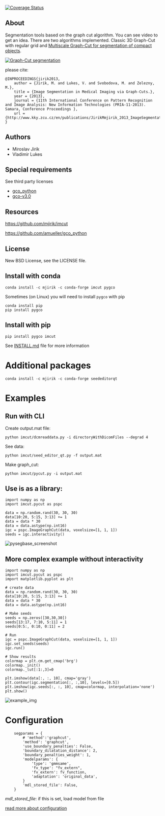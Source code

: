 [![Coverage Status](https://coveralls.io/repos/github/mjirik/imcut/badge.svg?branch=master)](https://coveralls.io/github/mjirik/imcut?branch=master)

About
-----

Segmentation tools based on the graph cut algorithm. You can 
see video to get an idea. There are two algorithms implemented. 
Classic 3D Graph-Cut with regular grid and [Multiscale Graph-Cut for segmentation of compact objects](https://github.com/mjirik/imcut/blob/master/examples/pycut_multiresolution.ipynb).

[![Graph-Cut segmentation](https://img.youtube.com/vi/bFSyY4jyMHw/0.jpg)](https://www.youtube.com/watch?v=bFSyY4jyMHw)

please cite:

    @INPROCEEDINGS{jirik2013,
        author = {Jirik, M. and Lukes, V. and Svobodova, M. and Zelezny, M.},
        title = {Image Segmentation in Medical Imaging via Graph-Cuts.},
        year = {2013},
        journal = {11th International Conference on Pattern Recognition and Image Analysis: New Information Technologies (PRIA-11-2013). Samara, Conference Proceedings },
        url = {http://www.kky.zcu.cz/en/publications/JirikMmjirik_2013_ImageSegmentationin},
    }




Authors
-------

* Miroslav Jirik
* Vladimir Lukes

Special requirements
-----

See third party licenses

 * [gco_python](https://github.com/amueller/gco_python)
 * [gco-v3.0](http://vision.csd.uwo.ca/code/gco-v3.0.zip) 

Resources
-----

  https://github.com/mjirik/imcut
  
  https://github.com/amueller/gco_python


License
-------

New BSD License, see the LICENSE file.

Install with conda
----

    conda install -c mjirik -c conda-forge imcut pygco


Sometimes (on Linux) you will need to install `pygco` with pip

    conda install pip
    pip install pygco

Install with pip
-------

    pip install pygco imcut

See [INSTALL.md](INSTALL.md) file for more information

# Additional packages

```
conda install -c mjirik -c conda-forge seededitorqt
```


# Examples

## Run with CLI


Create output.mat file:
    
    python imcut/dcmreaddata.py -i directoryWithDicomFiles --degrad 4
    
See data:

    python imcut/seed_editor_qt.py -f output.mat
    
Make graph_cut:

    python imcut/pycut.py -i output.mat


## Use is as a library:

    import numpy as np
    import imcut.pycut as pspc

    data = np.random.rand(30, 30, 30)
    data[10:20, 5:15, 3:13] += 1
    data = data * 30
    data = data.astype(np.int16)
    igc = pspc.ImageGraphCut(data, voxelsize=[1, 1, 1])
    seeds = igc.interactivity()
    
![pysegbase_screenshot](docs/2020-03-05_imcut.png)

    
## More complex example without interactivity


    import numpy as np
    import imcut.pycut as pspc
    import matplotlib.pyplot as plt

    # create data
    data = np.random.rand(30, 30, 30)
    data[10:20, 5:15, 3:13] += 1
    data = data * 30
    data = data.astype(np.int16)
    
    # Make seeds
    seeds = np.zeros([30,30,30])
    seeds[13:17, 7:10, 5:11] = 1
    seeds[0:5:, 0:10, 0:11] = 2
    
    # Run 
    igc = pspc.ImageGraphCut(data, voxelsize=[1, 1, 1])
    igc.set_seeds(seeds)
    igc.run()
    
    # Show results
    colormap = plt.cm.get_cmap('brg')
    colormap._init()
    colormap._lut[:1:,3]=0
    
    plt.imshow(data[:, :, 10], cmap='gray') 
    plt.contour(igc.segmentation[:, :,10], levels=[0.5])
    plt.imshow(igc.seeds[:, :, 10], cmap=colormap, interpolation='none')
    plt.show()


![example_img](https://raw.githubusercontent.com/mjirik/pyseg_base/master/imgs/example_result.png)



Configuration
===


        segparams = {
            # 'method':'graphcut',
            'method': 'graphcut',
            'use_boundary_penalties': False,
            'boundary_dilatation_distance': 2,
            'boundary_penalties_weight': 1,
            'modelparams': {
                'type': 'gmmsame',
                'fv_type': "fv_extern",
                'fv_extern': fv_function,
                'adaptation': 'original_data',
            }
            'mdl_stored_file': False,
        }
        
*mdl_stored_file*: if this is set, load model from file 

[read more about configuration](https://github.com/mjirik/imcut/blob/master/imcut/pycut.py)
